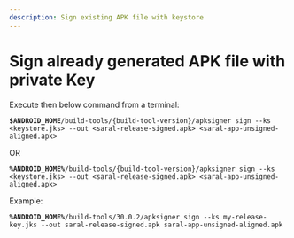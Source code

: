 ```yaml
---
description: Sign existing APK file with keystore
---
```


# Sign already generated APK file with private Key

Execute then below command from a terminal:

**`$ANDROID_HOME`**`/build-tools/{build-tool-version}/apksigner sign --ks <keystore.jks> --out <saral-release-signed.apk> <saral-app-unsigned-aligned.apk>`

OR

**`%ANDROID_HOME%`**`/build-tools/{build-tool-version}/apksigner sign --ks <keystore.jks> --out <saral-release-signed.apk> <saral-app-unsigned-aligned.apk>`

Example:

**`%ANDROID_HOME%`**`/build-tools/30.0.2/apksigner sign --ks my-release-key.jks --out saral-release-signed.apk saral-app-unsigned-aligned.apk`
